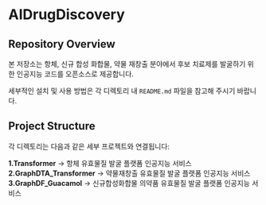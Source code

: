 # AIDrugDiscovery

## Repository Overview

본 저장소는 항체, 신규 합성 화합물, 약물 재창출 분야에서 후보 치료제를 발굴하기 위한 인공지능 코드를 오픈소스로 제공합니다.  

세부적인 설치 및 사용 방법은 각 디렉토리 내 `README.md` 파일을 참고해 주시기 바랍니다.

## Project Structure

각 디렉토리는 다음과 같은 세부 프로젝트와 연결됩니다:

**1.Transformer** → 항체 유효물질 발굴 플랫폼 인공지능 서비스  
**2.GraphDTA_Transformer** → 약물재창출 유효물질 발굴 플랫폼 인공지능 서비스  
**3.GraphDF_Guacamol** → 신규합성화합물 의약품 유효물질 발굴 플랫폼 인공지능 서비스  